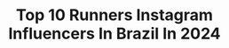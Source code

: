 ---
title: Top 10 Runners Instagram Influencers In Brazil In 2024
description: >-
  Find top runners Instagram influencers in Brazil in 2024. Most popular hashtags: #correr #corridaderua #tbt #running.
platform: Instagram
hits: 166
text_top: Identify the top-rated Instagram profiles on inBeat.
text_bottom: inBeat has 166 Instagram influencers like this in Brazil for you to contact.
profiles:
  - username: "helio_fumo"
    fullname: >-
      Helio Fumo
    bio: >-
      🏃🏾‍♂️Trail Runner 🎽| @compressport 👟| @scarpaspa 💼| @associacaoheliofumo 🇲🇿🇵🇹📌Lisboa Coaching or Running Click ⬇️⬇️
    location: "Brazil"
    followers: 33063
    engagement: 413
    commentsToLikes: 0.039664
    id: ck55pjffuaov20i11jtvci72l
    verified: false
    hashtags: "#suuntoesp, #tbt, #run, #treinamalandro"
  - username: "beatrizromano"
    fullname: >-
      Beatriz Romano
    bio: >-
      runner team @nike 🇧🇷 road to chicago marathon bearomano@grapadigital.com.br
    location: "Brazil"
    followers: 84169
    engagement: 262
    commentsToLikes: 0.032019
    id: ck8wgeuw0h7x50j786ma4jmgm
    verified: false
    hashtags: "#nikefreemetcon6, #nikerunning, #nikegirl, #runnergirl"
  - username: "maggysantoss"
    fullname: >-
      MAGGY
    bio: >-
      Run • Travel • Sun seeker Founder of @highcoffee__ @highcolllagen @highgreenss Adidas Runners Lisboa
    location: "Brazil"
    followers: 36368
    engagement: 179
    commentsToLikes: 0.063068
    id: ckaowa6sg81370i786ml9h4vz
    verified: false
    hashtags: "#run, #adidasrunners, #rungirl, #caf"
  - username: "corrersemlesao"
    fullname: >-
      CORRER SEM LESÃO
    bio: >-
      Adm: @alexandrecarlosrosa 🏃 Fisioterapeuta, professor universitário e maratonista. Colunista @runnersbrasiloficial
    location: "Brazil"
    followers: 42154
    engagement: 197
    commentsToLikes: 0.051093
    id: ck8t0tug3tal90j78y32c79r0
    verified: false
    hashtags: "#zoompilates, #pilatesapp, #fisioterapia, #pilateswithprops"
  - username: "andrearodriguezm_"
    fullname: >-
      A N D R E A
    bio: >-
      Detroit | Mexico City 📍| São Paulo | runner / @nike brand ambassador
    location: "Brazil"
    followers: 56896
    engagement: 61
    commentsToLikes: 0.021179
    id: ck5hp0jf9qjqq0i111uhvq3f2
    verified: false
    hashtags: "#englishpear, #justdoit, #pullandbearcommunity, #ad"
  - username: "pedeaopai"
    fullname: >-
      Inês Ribolhos
    bio: >-
      Proud mom of ✌🏻. Newbie wife. Traveller. Occasionally runner. Sarcasm ninja. Gifted napper. Prideful owner of @pedeaopai.store ⭐️. Lisboa, 🇵🇹.
    location: "Brazil"
    followers: 14695
    engagement: 916
    commentsToLikes: 0.298122
    id: ck5c2h1bsx8wd0i11libm8yze
    verified: false
    hashtags: "#lifeofmanuel, #lifeofguigas, #dontgrowupitsatrap, #youngerbrother"
  - username: "ariellamoura"
    fullname: >-
      Aɾiellα Mσuɾα
    bio: >-
      Brazilian🇧🇷 Miss Brazil 2019 2nd runner up MIQ 2020 👸🏻 📍BKK 🇹🇭
    location: "Brazil"
    followers: 42987
    engagement: 411
    commentsToLikes: 0.056812
    id: ckap3xhpo4xck0i78l52x6582
    verified: true
    hashtags: "#misstiffanyuniverse2020, #misstiffanythenextlevel"
  - username: "howdysister"
    fullname: >-
      Julie Van Wilpe
    bio: >-
      ✨ 1st Runner up Miss VLV 17 🌵 Western, Pin up & Kitsch Queen 💻 @amaro Art Director 👙 @bananalandbrazil founder 🛠 @pinupmaker partner 👢 @filverbr owner
    location: "Brazil"
    followers: 7514
    engagement: 834
    commentsToLikes: 0.080838
    id: ck6tu3pave4js0j71dtr3wmw2
    verified: false
    hashtags: "#bananalandbeachwear, #trixiemaybelle, #cowprint, #rollingstonemagazine"
  - username: "dricavaz"
    fullname: >-
      Adriana Vaz
    bio: >-
      Trail runner @salomonbrasil Aventureira e sonhadora! Embaixadora @sudamericatrailseries Dourados | MS 🇧🇷
    location: "Brazil"
    followers: 24780
    engagement: 281
    commentsToLikes: 0.067923
    id: ck5qakbjqgufl0i1135s53m4l
    verified: false
    hashtags: "#buziosbeach, #trailrunning, #tbt, #trailgirl"
  - username: "lizandrinha"
    fullname: >-
      Lizandra Costa
    bio: >-
      Runner 21k| Viajante 🇧🇷➡️🌍 Account Manager👩‍💻| Paz e equilíbrio 🍀
    location: "Brazil"
    followers: 6449
    engagement: 617
    commentsToLikes: 0.089225
    id: ck9wf6rsnnfnh0j78jgdl9snq
    verified: false
    hashtags: "#instarunners, #relax, #litoralnorte, #smileeveryday"
---